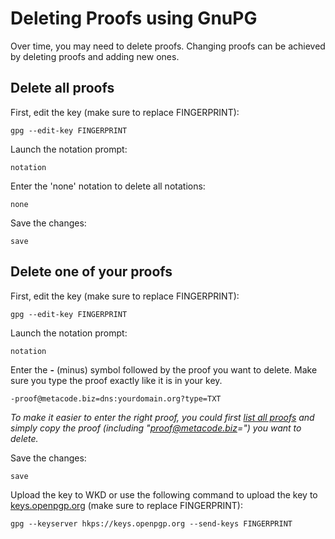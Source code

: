 # Deleting Proofs using GnuPG

Over time, you may need to delete proofs. Changing proofs can be achieved by deleting proofs and adding new ones.

## Delete all proofs

First, edit the key (make sure to replace FINGERPRINT):

```
gpg --edit-key FINGERPRINT
```

Launch the notation prompt:

```
notation
```

Enter the 'none' notation to delete all notations:

```
none
```

Save the changes:

```
save
```

## Delete one of your proofs

First, edit the key (make sure to replace FINGERPRINT):

```
gpg --edit-key FINGERPRINT
```

Launch the notation prompt:

```
notation
```

Enter the **-** (minus) symbol followed by the proof you want to delete. Make sure you type the proof exactly like it is in your key.

```
-proof@metacode.biz=dns:yourdomain.org?type=TXT
```

_To make it easier to enter the right proof, you could first [list all proofs](managing-proofs-listing) and simply copy the proof (including "proof@metacode.biz=") you want to delete._

Save the changes:

```
save
```

Upload the key to WKD or use the following command to upload the key to [keys.openpgp.org](https://keys.openpgp.org) (make sure to replace FINGERPRINT):

```
gpg --keyserver hkps://keys.openpgp.org --send-keys FINGERPRINT
```
